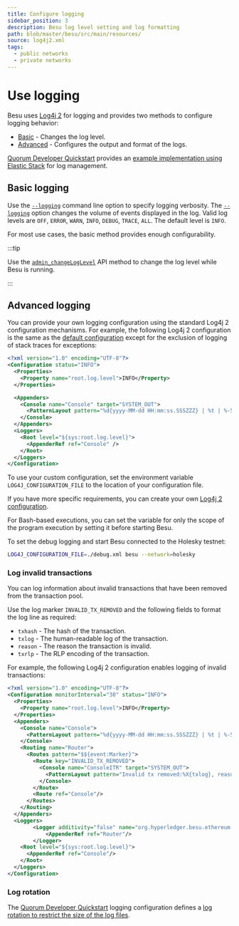```yaml
---
title: Configure logging
sidebar_position: 3
description: Besu log level setting and log formatting
path: blob/master/besu/src/main/resources/
source: log4j2.xml
tags:
  - public networks
  - private networks
---
```


# Use logging

Besu uses [Log4j 2](https://logging.apache.org/log4j/2.x/) for logging and provides two methods to configure logging behavior:

- [Basic](#basic-logging) - Changes the log level.
- [Advanced](#advanced-logging) - Configures the output and format of the logs.

[Quorum Developer Quickstart](https://github.com/ConsenSys/quorum-dev-quickstart) provides an [example implementation using Elastic Stack](../../../private-networks/how-to/monitor/elastic-stack.md) for log management.

## Basic logging

Use the [`--logging`](../../reference/cli/options.md#logging) command line option to specify logging verbosity. The [`--logging`](../../reference/cli/options.md#logging) option changes the volume of events displayed in the log. Valid log levels are `OFF`, `ERROR`, `WARN`, `INFO`, `DEBUG`, `TRACE`, `ALL`. The default level is `INFO`.

For most use cases, the basic method provides enough configurability.

:::tip

Use the [`admin_changeLogLevel`](../../reference/api/index.md#admin_changeloglevel) API method to change the log level while Besu is running.

:::

## Advanced logging

You can provide your own logging configuration using the standard Log4j 2 configuration mechanisms. For example, the following Log4j 2 configuration is the same as the [default configuration] except for the exclusion of logging of stack traces for exceptions:

```xml title="debug.xml"
<?xml version="1.0" encoding="UTF-8"?>
<Configuration status="INFO">
  <Properties>
    <Property name="root.log.level">INFO</Property>
  </Properties>

  <Appenders>
    <Console name="Console" target="SYSTEM_OUT">
      <PatternLayout pattern="%d{yyyy-MM-dd HH:mm:ss.SSSZZZ} | %t | %-5level | %c{1} | %msg %throwable{short.message}%n" />
    </Console>
  </Appenders>
  <Loggers>
    <Root level="${sys:root.log.level}">
      <AppenderRef ref="Console" />
    </Root>
  </Loggers>
</Configuration>
```

To use your custom configuration, set the environment variable `LOG4J_CONFIGURATION_FILE` to the location of your configuration file.

If you have more specific requirements, you can create your own [Log4j 2 configuration](https://logging.apache.org/log4j/2.x/manual/configuration.html).

For Bash-based executions, you can set the variable for only the scope of the program execution by setting it before starting Besu.

To set the debug logging and start Besu connected to the Holesky testnet:

```bash
LOG4J_CONFIGURATION_FILE=./debug.xml besu --network=holesky
```

### Log invalid transactions

You can log information about invalid transactions that have been removed from the transaction pool.

Use the log marker `INVALID_TX_REMOVED` and the following fields to format the log line as required:

- `txhash` - The hash of the transaction.
- `txlog` - The human-readable log of the transaction.
- `reason` - The reason the transaction is invalid.
- `txrlp` - The RLP encoding of the transaction.

For example, the following Log4j 2 configuration enables logging of invalid transactions:

```xml title="debug.xml"
<?xml version="1.0" encoding="UTF-8"?>
<Configuration monitorInterval="30" status="INFO">
  <Properties>
    <Property name="root.log.level">INFO</Property>
  </Properties>
  <Appenders>
    <Console name="Console">
      <PatternLayout pattern="%d{yyyy-MM-dd HH:mm:ss.SSSZZZ} | %t | %-5level | %c{1} | %msg%n"/>
    </Console>
    <Routing name="Router">
      <Routes pattern="$${event:Marker}">
        <Route key="INVALID_TX_REMOVED">
          <Console name="ConsoleITR" target="SYSTEM_OUT">
            <PatternLayout pattern="Invalid tx removed:%X{txlog}, reason:%X{reason}; RLP={%X{txrlp}}}%n"/>
          </Console>
        </Route>
        <Route ref="Console"/>
      </Routes>
    </Routing>
  </Appenders>
  <Loggers>
        <Logger additivity="false" name="org.hyperledger.besu.ethereum.eth.transactions">
            <AppenderRef ref="Router"/>
        </Logger>
    <Root level="${sys:root.log.level}">
      <AppenderRef ref="Console"/>
    </Root>
  </Loggers>
</Configuration>
```

### Log rotation

The [Quorum Developer Quickstart](https://github.com/ConsenSys/quorum-dev-quickstart) logging configuration defines a [log rotation to restrict the size of the log files].

<!-- Links -->

[default configuration]: https://github.com/hyperledger/besu/blob/750580dcca349d22d024cc14a8171b2fa74b505a/besu/src/main/resources/log4j2.xml
[log rotation to restrict the size of the log files]: https://github.com/ConsenSys/quorum-dev-quickstart/blob/b72a0f64d685c851bf8be399a8e33bbdf0e09982/files/besu/config/besu/log-config.xml
[default configuration]: https://github.com/hyperledger/besu/blob/750580dcca349d22d024cc14a8171b2fa74b505a/besu/src/main/resources/log4j2.xml
